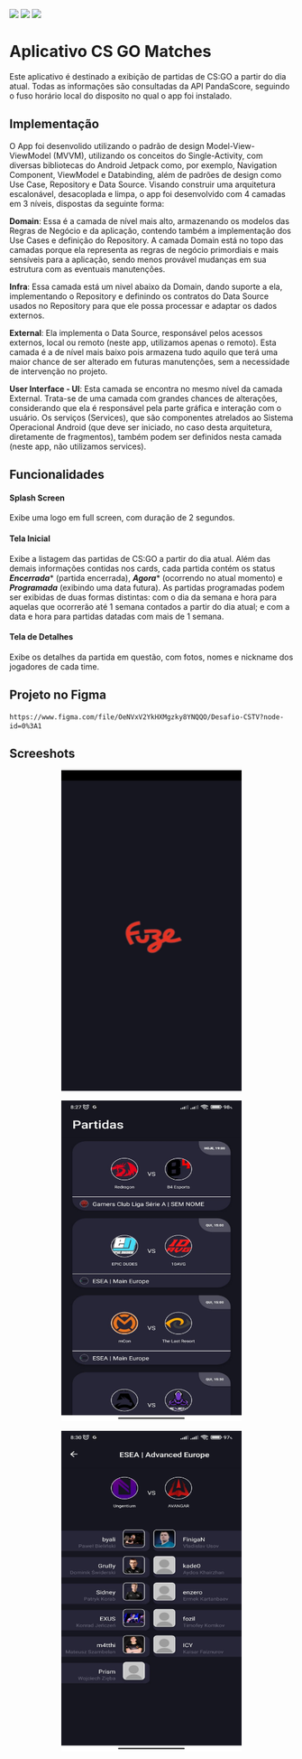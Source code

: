 ![](https://img.shields.io/badge/Android-3DDC84?style=for-the-badge&logo=android&logoColor=white) ![](https://img.shields.io/badge/Kotlin-0095D5?&style=for-the-badge&logo=kotlin&logoColor=white) ![](https://img.shields.io/badge/Figma-F24E1E?style=for-the-badge&logo=figma&logoColor=white)

# Aplicativo CS GO Matches
Este aplicativo é destinado a exibição de partidas de CS:GO a partir do dia atual. Todas as informações são consultadas da API PandaScore, seguindo o fuso horário local do disposito no qual o app foi instalado.

## Implementação
O App foi desenvolido utilizando o padrão de design Model-View-ViewModel (MVVM), utilizando os conceitos do Single-Activity, com diversas bibliotecas do Android Jetpack como, por exemplo, Navigation Component, ViewModel e Databinding, além de padrões de design como Use Case, Repository e Data Source. Visando construir uma arquitetura escalonável, desacoplada e limpa,  o app foi desenvolvido com 4 camadas em 3 níveis, dispostas da seguinte forma: 

**Domain**: Essa é a camada de nível mais alto, armazenando os modelos das Regras de Negócio e da aplicação, contendo também a implementação dos Use Cases e definição do Repository. A camada Domain está no topo das camadas porque ela representa as regras de negócio primordiais e mais sensíveis para a aplicação, sendo menos provável mudanças em sua estrutura com as eventuais manutenções.

**Infra**: Essa camada está um nivel abaixo da Domain, dando suporte a ela, implementando o Repository e definindo os contratos do Data Source usados no Repository para que ele possa processar e adaptar os dados externos. 

**External**: 
Ela implementa o Data Source, responsável pelos acessos externos, local ou remoto (neste app, utilizamos apenas o remoto). Esta camada é a de nível mais baixo pois armazena tudo aquilo que terá uma maior chance de ser alterado em futuras manutenções, sem a necessidade de intervenção no projeto.

**User Interface - UI**: Esta camada se encontra no mesmo nível da camada External. Trata-se de uma camada com grandes chances de alterações, considerando que ela é responsável pela parte gráfica e interação com o usuário. Os serviços (Services), que são componentes atrelados ao Sistema Operacional Android (que deve ser iniciado, no caso desta arquitetura, diretamente de fragmentos), também podem ser definidos nesta camada (neste app, não utilizamos services).

## Funcionalidades

#### Splash Screen
Exibe uma logo em full screen, com duração de 2 segundos.

#### Tela Inicial
Exibe a listagem das partidas de CS:GO a partir do dia atual. Além das demais informações contidas nos cards, cada partida contém os status ***Encerrada**** (partida encerrada), ***Agora**** (ocorrendo no atual momento) e ***Programada*** (exibindo uma data futura). As partidas programadas podem ser exibidas de duas formas distintas: com o dia da semana e hora para aquelas que ocorrerão até 1 semana contados a partir do dia atual; e com a data e hora para partidas datadas com mais de 1 semana.

#### Tela de Detalhes
Exibe os detalhes da partida em questão, com fotos, nomes e nickname dos jogadores de cada time.

## Projeto no Figma

	https://www.figma.com/file/OeNVxV2YkHXMgzky8YNQQO/Desafio-CSTV?node-id=0%3A1

## Screeshots

<p align="center">
  <img width="320" height="568" src=img/SplashScreen.jpeg>
</p>

<p align="center">
  <img width="320" height="568" src=img/HomeScreen.jpeg>
</p>

<p align="center">
  <img width="320" height="568" src=img/DetailsScreen.jpeg>
</p>